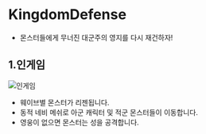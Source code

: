 # KingdomDefense
- 몬스터들에게 무너진 대군주의 영지를 다시 재건하자!

## 1.인게임
![인게임](https://user-images.githubusercontent.com/12422388/150985512-c80ec6ed-8bc6-4388-a689-e6b69073b465.gif)<br>
- 웨이브별 몬스터가 리젠됩니다.
- 동적 네비 메쉬로 아군 캐릭터 및 적군 몬스터들이 이동합니다.
- 영웅이 없으면 몬스터는 성을 공격합니다.
<br />